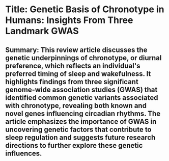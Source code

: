 # Title: Genetic Basis of Chronotype in Humans: Insights From Three Landmark GWAS

## Summary: This review article discusses the genetic underpinnings of chronotype, or diurnal preference, which reflects an individual's preferred timing of sleep and wakefulness. It highlights findings from three significant genome-wide association studies (GWAS) that identified common genetic variants associated with chronotype, revealing both known and novel genes influencing circadian rhythms. The article emphasizes the importance of GWAS in uncovering genetic factors that contribute to sleep regulation and suggests future research directions to further explore these genetic influences.
